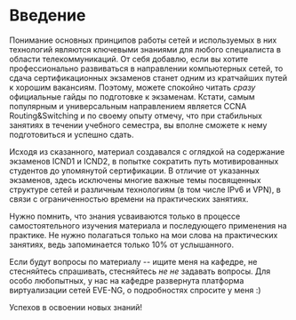 # Введение

Понимание основных принципов работы сетей и используемых в них технологий являются ключевыми знаниями для любого специалиста в области телекоммуникаций. От себя добавлю, если вы хотите профессионально развиваться в направлении компьютерных сетей, то сдача сертификационных экзаменов станет одним из кратчайших путей к хорошим вакансиям. Поэтому, можете спокойно читать _сразу_ официальные гайды по подготовке к экзаменам. Кстати, самым популярным и универсальным направлением является CCNA Routing&Switching и по своему опыту отмечу, что при стабильных занятиях в течении учебного семестра, вы вполне сможете к нему подготовиться и успешно сдать.

Исходя из сказанного, материал создавался с оглядкой на содержание экзаменов ICND1 и ICND2, в попытке сократить путь мотивированных студентов до упомянутой сертификации. В отличие от указанных экзаменов, здесь исключены многие важные темы посвященных структуре сетей и различным технологиям \(в том числе IPv6 и VPN\), в связи с ограниченностью времени на практических занятиях.

Нужно помнить, что знания усваиваются только в процессе самостоятельного изучения материала и последующего применения на практике. Не нужно полагаться только на мои слова на практических занятиях, ведь запоминается только 10% от услышанного.

Если будут вопросы по материалу -- ищите меня на кафедре, не стесняйтесь спрашивать, стесняйтесь _не не_ задавать вопросы. Для особо любопытных, у нас на кафедре развернута платформа виртуализации сетей EVE-NG, о подробностях спросите у меня :\)

Успехов в освоении новых знаний!

 

